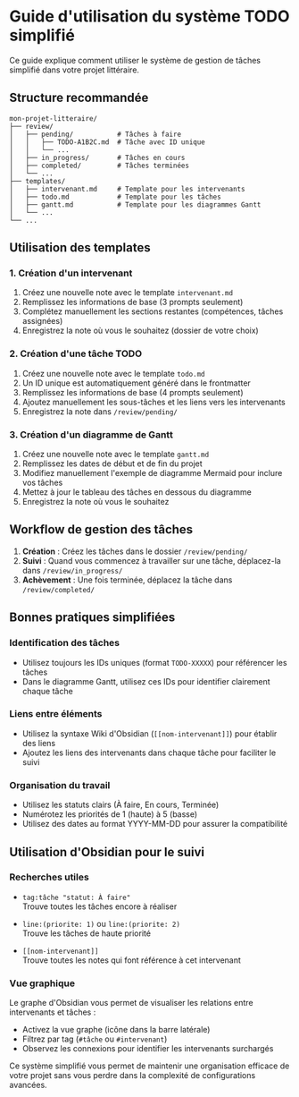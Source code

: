 # Guide d'utilisation du système TODO simplifié

Ce guide explique comment utiliser le système de gestion de tâches simplifié dans votre projet littéraire.

## Structure recommandée

```
mon-projet-litteraire/
├── review/
│   ├── pending/           # Tâches à faire
│   │   ├── TODO-A1B2C.md  # Tâche avec ID unique
│   │   └── ...
│   ├── in_progress/       # Tâches en cours
│   ├── completed/         # Tâches terminées
│   └── ...
├── templates/
│   ├── intervenant.md     # Template pour les intervenants
│   ├── todo.md            # Template pour les tâches
│   ├── gantt.md           # Template pour les diagrammes Gantt
│   └── ...
└── ...
```

## Utilisation des templates

### 1. Création d'un intervenant

1. Créez une nouvelle note avec le template `intervenant.md`
2. Remplissez les informations de base (3 prompts seulement)
3. Complétez manuellement les sections restantes (compétences, tâches assignées)
4. Enregistrez la note où vous le souhaitez (dossier de votre choix)

### 2. Création d'une tâche TODO

1. Créez une nouvelle note avec le template `todo.md`
2. Un ID unique est automatiquement généré dans le frontmatter
3. Remplissez les informations de base (4 prompts seulement)
4. Ajoutez manuellement les sous-tâches et les liens vers les intervenants
5. Enregistrez la note dans `/review/pending/`

### 3. Création d'un diagramme de Gantt

1. Créez une nouvelle note avec le template `gantt.md`
2. Remplissez les dates de début et de fin du projet
3. Modifiez manuellement l'exemple de diagramme Mermaid pour inclure vos tâches
4. Mettez à jour le tableau des tâches en dessous du diagramme
5. Enregistrez la note où vous le souhaitez

## Workflow de gestion des tâches

1. **Création** : Créez les tâches dans le dossier `/review/pending/`
2. **Suivi** : Quand vous commencez à travailler sur une tâche, déplacez-la dans `/review/in_progress/`
3. **Achèvement** : Une fois terminée, déplacez la tâche dans `/review/completed/`

## Bonnes pratiques simplifiées

### Identification des tâches
- Utilisez toujours les IDs uniques (format `TODO-XXXXX`) pour référencer les tâches
- Dans le diagramme Gantt, utilisez ces IDs pour identifier clairement chaque tâche

### Liens entre éléments
- Utilisez la syntaxe Wiki d'Obsidian (`[[nom-intervenant]]`) pour établir des liens
- Ajoutez les liens des intervenants dans chaque tâche pour faciliter le suivi

### Organisation du travail
- Utilisez les statuts clairs (À faire, En cours, Terminée)
- Numérotez les priorités de 1 (haute) à 5 (basse)
- Utilisez des dates au format YYYY-MM-DD pour assurer la compatibilité

## Utilisation d'Obsidian pour le suivi

### Recherches utiles

- `tag:tâche "statut: À faire"`  
  Trouve toutes les tâches encore à réaliser

- `line:(priorite: 1)` ou `line:(priorite: 2)`  
  Trouve les tâches de haute priorité

- `[[nom-intervenant]]`  
  Trouve toutes les notes qui font référence à cet intervenant

### Vue graphique

Le graphe d'Obsidian vous permet de visualiser les relations entre intervenants et tâches :

- Activez la vue graphe (icône dans la barre latérale)
- Filtrez par tag (`#tâche` ou `#intervenant`)
- Observez les connexions pour identifier les intervenants surchargés

Ce système simplifié vous permet de maintenir une organisation efficace de votre projet sans vous perdre dans la complexité de configurations avancées.
